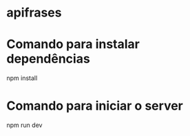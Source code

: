 # apifrases

# Comando para instalar dependências
npm install

# Comando para iniciar o server
npm run dev